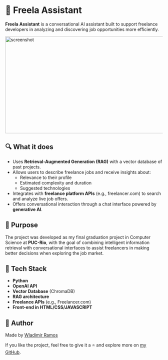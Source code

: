 # 🧠 Freela Assistant

**Freela Assistant** is a conversational AI assistant built to support freelance developers in analyzing and discovering job opportunities more efficiently.

<img width="635" height="310" alt="screenshot" src="https://github.com/user-attachments/assets/670df733-396b-4b30-87f1-2da1c37bae72" />

## 🔍 What it does

- Uses **Retrieval-Augmented Generation (RAG)** with a vector database of past projects.
- Allows users to describe freelance jobs and receive insights about:
  - Relevance to their profile
  - Estimated complexity and duration
  - Suggested technologies
- Integrates with **freelance platform APIs** (e.g., freelancer.com) to search and analyze live job offers.
- Offers conversational interaction through a chat interface powered by **generative AI**.

## 🎯 Purpose

The project was developed as my final graduation project in Computer Science at **PUC-Rio**, with the goal of combining intelligent information retrieval with conversational interfaces to assist freelancers in making better decisions when exploring the job market.

## 🧰 Tech Stack

- **Python**
- **OpenAI API**
- **Vector Database** (ChromaDB)
- **RAG architecture**
- **Freelance APIs** (e.g., Freelancer.com)
- **Front-end in HTML/CSS/JAVASCRIPT**

## 👤 Author

Made by [Wladimir Ramos](https://linkedin.com/in/wladimirramos)

If you like the project, feel free to give it a ⭐ and explore more on [my GitHub](https://github.com/WladRamos).

